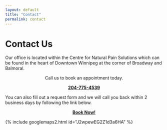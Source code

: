 ```yaml
---
layout: default
title: "Contact"
permalink: contact
---
```


# Contact Us

Our office is located within the Centre for Natural Pain Solutions which can be found in the heart of Downtown Winnipeg at the corner of Broadway and Balmoral.

<p align="center"> Call us to book an appointment today. </p>

<p align="center"> <b> <a href="tel:+12047754539">204-775-4539</a> </b> </p>

<!--
<div class="vertical-menu menu-center">
  <a href="tel:+12047754539"> 204-775-4539</a>
  </div> -->

You can also fill out a request form and we will call you back within 2 business days by following the link below.

<p align="center"> <b> <a href="https://cfnps.ca/book-appointment/">Book Now!</a> </b> </p>

<!-- <div class="vertical-menu menu-center">
  <a href="https://cfnps.ca/book-appointment/">Book Now!</a>
  </div> -->

{% include googlemaps2.html id="J2wpewEG2Z1d3a6HA" %}

<!-- CFNPS google embed -->

<!-- {% include GoogleMaps1.html id="ChIJWYtWVflz6lIRRhQoE66OO0k" %} -->
